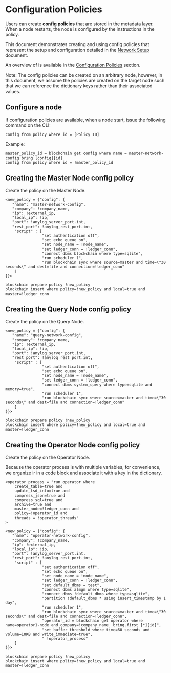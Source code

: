 # Configuration Policies

Users can create **config policies** that are stored in the metadata layer. When a node restarts, the node is configured
by the instructions in the policy.

This document demonstrates creating and using config policies that represent the setup and configuration detailed in the
[Network Setup](Network%20Setup.md) document.  

An overview of is available in the [Configuration Policies](../../policies.md#configuration-policies) section.

Note: The config policies can be created on an arbitrary node, however, in this document, we assume the policies
are created on the target node such that we can reference the dictionary keys rather than their associated values.

## Configure a node
If configuration policies are available, when a node start, issue the following command on the CLI:
```anylog
config from policy where id = [Policy ID] 
```
Example:
```anylog
master_policy_id = blockchain get config where name = master-network-config bring [config][id]
config from policy where id = !master_policy_id
```

## Creating the Master Node config policy
Create the policy on the Master Node.
 
```anylog   
<new_policy = {"config": {
   "name": "master-network-config",
   "company": !company_name,
   "ip": !external_ip,
   "local_ip": !ip,
   "port": !anylog_server_port.int,
   "rest_port": !anylog_rest_port.int,
    "script" : [
                "set authentication off",
                "set echo queue on",
                "set node_name = !node_name",
                "set ledger_conn = !ledger_conn",
                "connect dbms blockchain where type=sqlite",
                "run scheduler 1",
                "run blockchain sync where source=master and time=\"30 seconds\" and dest=file and connection=!ledger_conn"
    ]
}}>

blockchain prepare policy !new_policy
blockchain insert where policy=!new_policy and local=true and master=!ledger_conn
```

## Creating the Query Node config policy
Create the policy on the Query Node.
 
```anylog   
<new_policy = {"config": {
   "name": "query-network-config",
   "company": !company_name,
   "ip": !external_ip,
   "local_ip": !ip,
   "port": !anylog_server_port.int,
   "rest_port": !anylog_rest_port.int,
    "script" : [
                "set authentication off",
                "set echo queue on",
                "set node_name = !node_name",
                "set ledger_conn = !ledger_conn",
                "connect dbms system_query where type=sqlite and memory=true",
                "run scheduler 1",
                "run blockchain sync where source=master and time=\"30 seconds\" and dest=file and connection=!ledger_conn"
    ]
}}>

blockchain prepare policy !new_policy
blockchain insert where policy=!new_policy and local=true and master=!ledger_conn
```

## Creating the Operator Node config policy
Create the policy on the Operator Node.

Because the operator process is with multiple variables, for convenience, we organize ir in a code block
and associate it with a key in the dictionary.
```anylog 
<operator_process = "run operator where
    create_table=true and
    update_tsd_info=true and
    compress_json=true and
    compress_sql=true and 
    archive=true and
    master_node=!ledger_conn and
    policy=!operator_id and
    threads = !operator_threads"
> 
```

 
```anylog   
<new_policy = {"config": {
   "name": "operator-network-config",
   "company": !company_name,
   "ip": !external_ip,
   "local_ip": !ip,
   "port": !anylog_server_port.int,
   "rest_port": !anylog_rest_port.int,
    "script" : [
                "set authentication off",
                "set echo queue on",
                "set node_name = !node_name",
                "set ledger_conn = !ledger_conn",
                "set default_dbms = test",
                "connect dbms almgm where type=sqlite",
                "connect dbms !default_dbms where type=sqlite",
                "partition !default_dbms * using insert_timestamp by 1 day",
                "run scheduler 1",
                "run blockchain sync where source=master and time=\"30 seconds\" and dest=file and connection=!ledger_conn",
                "operator_id = blockchain get operator where name=operator1-node and company=!company_name  bring.first [*][id]",
                "set buffer threshold where time=60 seconds and volume=10KB and write_immediate=true",
                " !operator_process"
    ]
}}>

blockchain prepare policy !new_policy
blockchain insert where policy=!new_policy and local=true and master=!ledger_conn
```